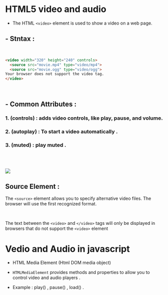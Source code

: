 # HTML5 video and audio

- The HTML `<video>` element is used to show a video on a web page.

## - Stntax :

<br>

```html
<video width="320" height="240" controls>
  <source src="movie.mp4" type="video/mp4">
  <source src="movie.ogg" type="video/ogg">
Your browser does not support the video tag.
</video>
```

<br> 

## - Common Attributes :

### 1. (controls) : adds video controls, like play, pause, and volume.
### 2. (autoplay) : To start a video automatically .
### 3. (muted) : play muted .

<br>
<br>

![](https://i.ytimg.com/vi/bk-yXDASJic/maxresdefault.jpg)

## Source Element : 

The `<source>` element allows you to specify alternative video files. The browser will use the first recognized format.

<br>

The text between the `<video>` and `</video>` tags will only be displayed in browsers that do not support the `<video>` element


# Vedio and Audio in javascript 

- HTML Media Element  (Html DOM media object)

- `HTMLMediaElement` provides methods and properties to allow you to control video and audio players .

- Example : play() , pause() , load() .



